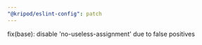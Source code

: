```yaml
---
"@kripod/eslint-config": patch
---
```


fix(base): disable 'no-useless-assignment' due to false positives
